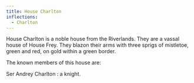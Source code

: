 ```yaml
---
title: House Charlton
inflections:
  - Charlton
---
```


House Charlton is a noble house from the Riverlands. They are a vassal house of House Frey. They blazon their arms with three sprigs of mistletoe, green and red, on gold within a green border.

The known members of this house are:

Ser Andrey Charlton : a knight.


